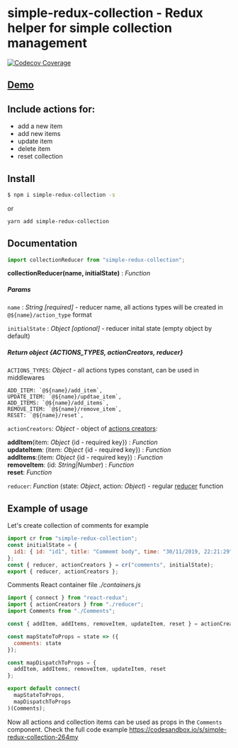 # simple-redux-collection - Redux helper for simple collection management
[![Codecov Coverage](https://img.shields.io/codecov/c/github/volodymyrl/simple-redux-collection/master.svg)](https://codecov.io/gh/volodymyrl/simple-redux-collection/)

## [Demo](https://codesandbox.io/s/simple-redux-collection-264my)

## Include actions for:
* add a new item
* add new items
* update item
* delete item
* reset collection

## Install
```sh
$ npm i simple-redux-collection -s 
```
or 
```sh
yarn add simple-redux-collection
```
## Documentation
```js
import collectionReducer from "simple-redux-collection";
```

**collectionReducer(name, initialState)** : *Function*

##### Params
`name` : *String [required]* - reducer name, all actions types will be created in `@${name}/action_type` format 

`initialState` : *Object [optional]* - reducer inital state (empty object by default)

##### Return object  **{ACTIONS_TYPES, actionCreators, reducer}**

`ACTIONS_TYPES`: *Object*  - all actions types constant, can be used in middlewares

    ADD_ITEM: `@${name}/add_item`,
    UPDATE_ITEM: `@${name}/updtae_item`,
    ADD_ITEMS: `@${name}/add_items`,
    REMOVE_ITEM: `@${name}/remove_item`,
    RESET: `@${name}/reset`,



`actionCreators`: *Object* - object of [actions creators](https://redux.js.org/basics/actions#action-creators):

**addItem**(item: *Object* {id - required key}) : *Function*  
**updateItem**: (item: *Object* {id - required key}) : *Function*  
**addItems**:(item: *Object* {id - required key}) : *Function*  
**removeItem**: (id: *String|Number*) : *Function*  
**reset**: *Function*


`reducer`: *Function* (state: *Object*, action: *Object*) - regular [reducer](https://redux.js.org/basics/reducers) function


## Example of usage 
Let's create collection of comments for example

```js
import cr from "simple-redux-collection";
const initialState = {
  id1: { id: "id1", title: "Commemt body", time: "30/11/2019, 22:21:29" }
};
const { reducer, actionCreators } = cr("comments", initialState);
export { reducer, actionCreators };
```

Comments React container file *./containers.js* 

```js
import { connect } from "react-redux";
import { actionCreators } from "./reducer";
import Comments from "./Comments";

const { addItem, addItems, removeItem, updateItem, reset } = actionCreators;

const mapStateToProps = state => ({
  comments: state
});

const mapDispatchToProps = {
  addItem, addItems, removeItem, updateItem, reset
};

export default connect(
  mapStateToProps,
  mapDispatchToProps
)(Comments);
```

Now all actions and collection items can be used as props in the `Comments` component. Check the full code example https://codesandbox.io/s/simple-redux-collection-264my

